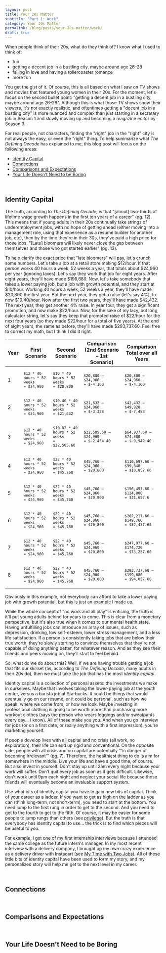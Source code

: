 ```yaml
---
layout: post
title: Your 20s Matter
subtitle: "Part 1: Work"
category: Your 20s Matter
permalink: /blog/posts/your-20s-matter/work/
draft: true
---
```


When people think of their 20s, what do they think of? I know what I used to think of:

* fun
* getting a decent job in a bustling city, maybe around age 26–28
* falling in love and having a rollercoaster romance
* more fun

You get the gist of it. Of course, this is all based on what I saw on TV shows and movies that featured young women in their 20s. For the moment, let's focus on the second bullet point: "getting a decent job in a bustling city, maybe around age 26–28". Although this is what those TV shows show their viewers, it's not exactly realistic, and oftentimes getting a "decent job in a bustling city" is more nuanced and complex than just starting in a secretary job in Season 1 and slowly moving up and becoming a magazine editor by Season 3.

For real people, not characters, finding the "right" job in the "right" city is not always the easy, or even the "right" thing. To help summarize what _The Defining Decade_ has explained to me, this blog post will focus on the following areas:

* [Identity Capital](#identity-capital)
* [Connections](#connections)
* [Comparisons and Expectations](#comparisons-and-expectations)
* [Your Life Doesn't Need to be Boring](#your-life-doesnt-need-to-be-boring)

<div id="anchor">
  <a id="identity-capital">&nbsp;</a>
</div>

## Identity Capital

The truth, according to _The Defining Decade_, is that "[about] two-thirds of lifetime wage growth happens in the first ten years of a career" (pg. 12). This means that if young adults in their 20s continually take strings of underemployment jobs, with no hope of getting ahead (either moving into a management role, using that experience as a resumé builder for another job, etc), then by the time they're in their 30s, they've paid a high price for those jobs. "[Late] bloomers will likely never close the gap between themselves and those who got started earlier" (pg. 13).

To help clarify the exact price that "late bloomers" will pay, let's crunch some numbers. Let's take a job at a retail store making $12/hour. If that person works 40 hours a week, 52 weeks a year, that totals about $24,960 per year (ignoring taxes). Let's say they work that job for eight years. After eight years, they'll have made $199,680. Now, let's take somebody that takes a lower paying job, but a job with growth potential, and they start at $10/hour. Working 40 hours a week, 52 weeks a year, they'll have made $20,800 the first year. But the next year, they get a raise (let's say 4%), to now $10.40/hour. Now after the first two years, they'll have made $42,432. The next year, they get another 4% raise. In year four, they get a significant promotion, and now make $22/hour. Now, for the sake of my lazy, but long, calculator string, let's say they keep that promoted raise of $22/hour for the next four years (so they made $22/hour for a total of five years). At the end of eight years, the same as before, they'll have made $293,737.60. Feel free to correct my math, but I think I did it right.

<div class="table-responsive-sm" style="font-size: 12px;">
  <table class="table table-hover table-bordered">
    <thead class="text-center">
      <th>Year</th>
      <th>First Scenario</th>
      <th>Second Scenario</th>
      <th>Comparison (2nd Scenario – 1st Scenario)</th>
      <th>Comparison Total over all Years</th>
    </thead>
    <tbody>
      <tr>
        <td class="text-center">1</td>
        <td class="text-center"><pre class="highlight"><code style="font-size: 12px;">$12 * 40 hours * 52 weeks<br>= $24,960</code></pre></td>
        <td class="text-center"><pre class="highlight"><code style="font-size: 12px;">$10 * 40 hours * 52 weeks<br>= $20,800</code></pre></td>
        <td class="text-center"><pre class="highlight"><code style="font-size: 12px;">$20,800 – $24,960<br>= $-4,160</code></pre></td>
        <td class="text-center"><pre class="highlight"><code style="font-size: 12px;">$20,800 – $24,960<br>= $-4,160</code></pre></td>
      </tr>
      <tr>
        <td class="text-center">2</td>
        <td class="text-center"><pre class="highlight"><code style="font-size: 12px;">$12 * 40 hours * 52 weeks<br>= $24,960</code></pre></td>
        <td class="text-center"><pre class="highlight"><code style="font-size: 12px;">$10.40 * 40 hours * 52 weeks<br>= $21,632</code></pre></td>
        <td class="text-center"><pre class="highlight"><code style="font-size: 12px;">$21,632 – $24,960<br>= $-3,328</code></pre></td>
        <td class="text-center"><pre class="highlight"><code style="font-size: 12px;">$42,432 – $49,920<br>= $-7,488</code></pre></td>
      </tr>
      <tr>
        <td class="text-center">3</td>
        <td class="text-center"><pre class="highlight"><code style="font-size: 12px;">$12 * 40 hours * 52 weeks<br>= $24,960</code></pre></td>
        <td class="text-center"><pre class="highlight"><code style="font-size: 12px;">$10.82 * 40 hours * 52 weeks<br>= $22,505.60</code></pre></td>
        <td class="text-center"><pre class="highlight"><code style="font-size: 12px;">$22,505.60 – $24,960<br>= $-2,454.40</code></pre></td>
        <td class="text-center"><pre class="highlight"><code style="font-size: 12px;">$64,937.60 – $74,880<br>= $-9,942.40</code></pre></td>
      </tr>
      <tr>
        <td class="text-center">4</td>
        <td class="text-center"><pre class="highlight"><code style="font-size: 12px;">$12 * 40 hours * 52 weeks<br>= $24,960</code></pre></td>
        <td class="text-center"><pre class="highlight"><code style="font-size: 12px;">$22 * 40 hours * 52 weeks<br>= $45,760</code></pre></td>
        <td class="text-center"><pre class="highlight"><code style="font-size: 12px;">$45,760 – $24,960<br>= $20,800</code></pre></td>
        <td class="text-center"><pre class="highlight"><code style="font-size: 12px;">$110,697.60 – $99,840<br>= $10,857.60</code></pre></td>
      </tr>
      <tr>
        <td class="text-center">5</td>
        <td class="text-center"><pre class="highlight"><code style="font-size: 12px;">$12 * 40 hours * 52 weeks<br>= $24,960</code></pre></td>
        <td class="text-center"><pre class="highlight"><code style="font-size: 12px;">$22 * 40 hours * 52 weeks<br>= $45,760</code></pre></td>
        <td class="text-center"><pre class="highlight"><code style="font-size: 12px;">$45,760 – $24,960<br>= $20,800</code></pre></td>
        <td class="text-center"><pre class="highlight"><code style="font-size: 12px;">$156,457.60 – $124,800<br>= $31,657.6</code></pre></td>
      </tr>
      <tr>
        <td class="text-center">6</td>
        <td class="text-center"><pre class="highlight"><code style="font-size: 12px;">$12 * 40 hours * 52 weeks<br>= $24,960</code></pre></td>
        <td class="text-center"><pre class="highlight"><code style="font-size: 12px;">$22 * 40 hours * 52 weeks<br>= $45,760</code></pre></td>
        <td class="text-center"><pre class="highlight"><code style="font-size: 12px;">$45,760 – $24,960<br>= $20,800</code></pre></td>
        <td class="text-center"><pre class="highlight"><code style="font-size: 12px;">$202,217.60 – $149,760<br>= $52,457.60</code></pre></td>
      </tr>
      <tr>
        <td class="text-center">7</td>
        <td class="text-center"><pre class="highlight"><code style="font-size: 12px;">$12 * 40 hours * 52 weeks<br>= $24,960</code></pre></td>
        <td class="text-center"><pre class="highlight"><code style="font-size: 12px;">$22 * 40 hours * 52 weeks<br>= $45,760</code></pre></td>
        <td class="text-center"><pre class="highlight"><code style="font-size: 12px;">$45,760 – $24,960<br>= $20,800</code></pre></td>
        <td class="text-center"><pre class="highlight"><code style="font-size: 12px;">$247,977.60 – $174,720<br>= $73,257.60</code></pre></td>
      </tr>
      <tr>
        <td class="text-center">8</td>
        <td class="text-center"><pre class="highlight"><code style="font-size: 12px;">$12 * 40 hours * 52 weeks<br>= $24,960</code></pre></td>
        <td class="text-center"><pre class="highlight"><code style="font-size: 12px;">$22 * 40 hours * 52 weeks<br>= $45,760</code></pre></td>
        <td class="text-center"><pre class="highlight"><code style="font-size: 12px;">$45,760 – $24,960<br>= $20,800</code></pre></td>
        <td class="text-center"><pre class="highlight"><code style="font-size: 12px;">$293,737.60 – $199,680<br>= $94,057.60</code></pre></td>
      </tr>
    </tbody>
  </table>
</div>

Obviously in this example, not everybody can afford to take a lower paying job with growth potential, but this is just an example I made up.

While the whole concept of "no work and all play" is enticing, the truth is, it'll put young adults behind for years to come. This is clear from a monetary perspective, but it's also true when it comes to our mental health state. Having unfulfilling jobs can introduce an array of issues, such as depression, drinking, low self-esteem, lower stress management, and a less life satisfaction. If a person is consistently taking jobs that are below their true worth, they're slowly starting to convince themselves that they're not capable of doing anything better, for whatever reason. And as they see their friends and peers moving on, they'll start to feel behind.

So, what do we do about this? Well, if we are having trouble getting a job that fits our skillset (as, according to _The Defining Decade_, many adults in their 20s do), then we must take the job that has the most _identity capital_.

Identity capital is a collection of personal assets: the investments we make in ourselves. Maybe that involves taking the lower-paying job at the youth center, versus a barista job at Starbucks. It could be things that would eventually go on our resumé, or it could be personal, such as how we speak, where we come from, or how we look. Maybe investing in professional clothing is going to be worth more than purchasing more workout clothes (says the person who wears leggings and/or sweatpants every day... I know). All of these make you you. And when you go interview for jobs (or on a first date, or really anything with a first impression), you're marketing yourself.

If people develop lives with all capital and no crisis (all work, no exploration), their life can end up rigid and conventional. On the opposite side, people with all crisis and no capital are potentially "'in danger of becoming irrelevant'" (pg. 7). Therefore, the healthiest thing to do is aim for somewhere in the middle. Live your life and have a good time, of course. But also invest in yourself. Don't stay up until 2am every night because your work will suffer. Don't quit every job as soon as it gets difficult. Likewise, don't work until 9pm each night and neglect your social life because those friends will eventually become an invaluable support system.

Use what bits of identity capital you have to gain new bits of capital. Think of your career as a ladder. If you want to get as high on the ladder as you can (think long-term, not short-term), you need to start at the bottom. You need jump to the first rung in order to get to the second. And you need to get to the fourth to get to the fifth. Of course, it may be easier for some people to jump rungs than others (see [privilege](https://www.merriam-webster.com/dictionary/privilege)). But the truth is that everybody has identity capital to use... the trick is to find which pieces will be useful to _you_.

For example, I got one of my first internship interviews because I attended the same college as the future intern's manager. In my most recent interview with a delivery company, I brought up my own crazy experience as a delivery driver with Instacart (see [My Time with Two Jobs](/blog/posts/my-time-with-two-jobs/)). All of these little bits of identity capital have been used to form my story, and my personalized story will help me get to the next level in my career.

<div id="anchor">
  <a id="connections">&nbsp;</a>
</div>

## Connections

<div id="anchor">
  <a id="comparisons-and-expectations">&nbsp;</a>
</div>

## Comparisons and Expectations

<div id="anchor">
  <a id="your-life-doesnt-need-to-be-boring">&nbsp;</a>
</div>

## Your Life Doesn't Need to be Boring
